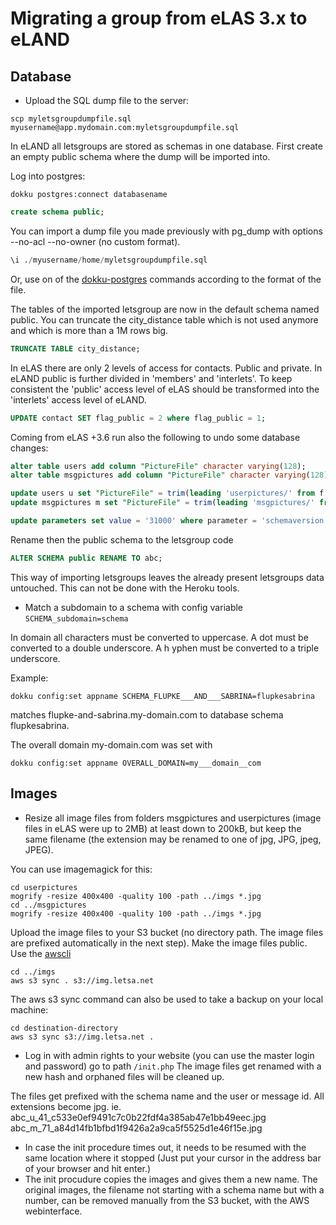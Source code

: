 # Migrating a group from eLAS 3.x to eLAND

## Database

* Upload the SQL dump file to the server:

```shell
scp myletsgroupdumpfile.sql myusername@app.mydomain.com:myletsgroupdumpfile.sql
```

In eLAND all letsgroups are stored as schemas in one database.
First create an empty public schema where the dump will be imported into.

Log into postgres:

```shell
dokku postgres:connect databasename
```

```sql
create schema public;
```

You can import a dump file you made previously with pg_dump with options --no-acl --no-owner (no custom format).

```sql
\i ./myusername/home/myletsgroupdumpfile.sql
```

Or, use on of the [dokku-postgres](https://github.com/dokku/dokku-postgres) commands according to the format of the file.

The tables of the imported letsgroup are now in the default schema named public.
You can truncate the city_distance table which is not used anymore and which is more than a 1M rows big.

```sql
TRUNCATE TABLE city_distance;
```

In eLAS there are only 2 levels of access for contacts. Public and private. In eLAND public is further divided in 'members' and 'interlets'. To keep consistent the 'public' access level of eLAS should be transformed into the 'interlets' access level of eLAND.

```sql
UPDATE contact SET flag_public = 2 where flag_public = 1;
```

Coming from eLAS +3.6 run also the following to undo some database changes:

```sql
alter table users add column "PictureFile" character varying(128);
alter table msgpictures add column "PictureFile" character varying(128);

update users u set "PictureFile" = trim(leading 'userpictures/' from f.path) from files f where f.fileid = u.pictureid;
update msgpictures m set "PictureFile" = trim(leading 'msgpictures/' from f.path) from files f where f.fileid = m.pictureid;

update parameters set value = '31000' where parameter = 'schemaversion';
```

Rename then the public schema to the letsgroup code

```sql
ALTER SCHEMA public RENAME TO abc;
```

This way of importing letsgroups leaves the already present letsgroups data untouched. This can not be done with the Heroku tools.

* Match a subdomain to a schema with config variable `SCHEMA_subdomain=schema`

In domain all characters must be converted to uppercase. A dot must be converted to a double underscore. A h
yphen must be converted to a triple underscore.

Example:

```shell
dokku config:set appname SCHEMA_FLUPKE___AND___SABRINA=flupkesabrina
```

matches flupke-and-sabrina.my-domain.com to database schema flupkesabrina.

The overall domain my-domain.com was set with

```shell
dokku config:set appname OVERALL_DOMAIN=my___domain__com
```

## Images

* Resize all image files from folders msgpictures and userpictures (image files in eLAS were up to 2MB) at least down to 200kB, but keep the same filename (the extension may be renamed to one of jpg, JPG, jpeg, JPEG).

You can use imagemagick for this:

```shell
cd userpictures
mogrify -resize 400x400 -quality 100 -path ../imgs *.jpg
cd ../msgpictures
mogrify -resize 400x400 -quality 100 -path ../imgs *.jpg
```

Upload the image files to your S3 bucket (no directory path. The image files are prefixed automatically in the next step).
Make the image files public. Use the [awscli](https://aws.amazon.com/cli/)

```shell
cd ../imgs
aws s3 sync . s3://img.letsa.net
```

The aws s3 sync command can also be used to take a backup on your local machine:

```shell
cd destination-directory
aws s3 sync s3://img.letsa.net .
```

* Log in with admin rights to your website (you can use the master login and password) go to path `/init.php` The image files get renamed with a new hash and orphaned files will be cleaned up.

The files get prefixed with the schema name and the user or message id. All extensions become jpg.
ie.
    abc_u_41_c533e0ef9491c7c0b22fdf4a385ab47e1bb49eec.jpg
    abc_m_71_a84d14fb1bfbd1f9426a2a9ca5f5525d1e46f15e.jpg

* In case the init procedure times out, it needs to be resumed with the same location where it stopped (Just put your cursor in the address bar of your browser and hit enter.)
* The init procudure copies the images and gives them a new name. The original images, the filename not starting with a schema name but with a number, can be removed manually from the S3 bucket, with the AWS webinterface.
